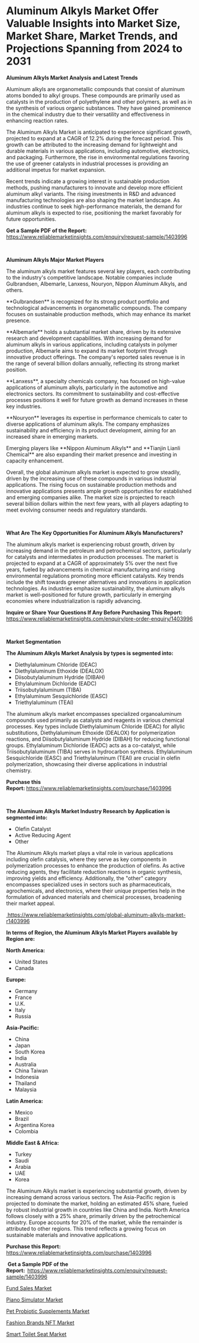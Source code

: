 <p><h1>Aluminum Alkyls Market Offer Valuable Insights into Market Size, Market Share, Market Trends, and Projections Spanning from 2024 to 2031</h1></p><p><strong>Aluminum Alkyls Market Analysis and Latest Trends</strong></p>
<p><p>Aluminum alkyls are organometallic compounds that consist of aluminum atoms bonded to alkyl groups. These compounds are primarily used as catalysts in the production of polyethylene and other polymers, as well as in the synthesis of various organic substances. They have gained prominence in the chemical industry due to their versatility and effectiveness in enhancing reaction rates.</p><p>The Aluminum Alkyls Market is anticipated to experience significant growth, projected to expand at a CAGR of 12.2% during the forecast period. This growth can be attributed to the increasing demand for lightweight and durable materials in various applications, including automotive, electronics, and packaging. Furthermore, the rise in environmental regulations favoring the use of greener catalysts in industrial processes is providing an additional impetus for market expansion.</p><p>Recent trends indicate a growing interest in sustainable production methods, pushing manufacturers to innovate and develop more efficient aluminum alkyl variants. The rising investments in R&D and advanced manufacturing technologies are also shaping the market landscape. As industries continue to seek high-performance materials, the demand for aluminum alkyls is expected to rise, positioning the market favorably for future opportunities.</p></p>
<p><strong>Get a Sample PDF of the Report:&nbsp;</strong> <a href="https://www.reliablemarketinsights.com/enquiry/request-sample/1403996?utm_campaign=1626&utm_medium=2&utm_source=Github&utm_content=ia&utm_term=23102024&utm_id=aluminum-alkyls">https://www.reliablemarketinsights.com/enquiry/request-sample/1403996</a></p>
<p>&nbsp;</p>
<p><strong>Aluminum Alkyls Major Market Players</strong></p>
<p><p>The aluminum alkyls market features several key players, each contributing to the industry's competitive landscape. Notable companies include Gulbrandsen, Albemarle, Lanxess, Nouryon, Nippon Aluminum Alkyls, and others.</p><p>**Gulbrandsen** is recognized for its strong product portfolio and technological advancements in organometallic compounds. The company focuses on sustainable production methods, which may enhance its market presence. </p><p>**Albemarle** holds a substantial market share, driven by its extensive research and development capabilities. With increasing demand for aluminum alkyls in various applications, including catalysts in polymer production, Albemarle aims to expand its market footprint through innovative product offerings. The company's reported sales revenue is in the range of several billion dollars annually, reflecting its strong market position.</p><p>**Lanxess**, a specialty chemicals company, has focused on high-value applications of aluminum alkyls, particularly in the automotive and electronics sectors. Its commitment to sustainability and cost-effective processes positions it well for future growth as demand increases in these key industries.</p><p>**Nouryon** leverages its expertise in performance chemicals to cater to diverse applications of aluminum alkyls. The company emphasizes sustainability and efficiency in its product development, aiming for an increased share in emerging markets.</p><p>Emerging players like **Nippon Aluminum Alkyls** and **Tianjin Lianli Chemical** are also expanding their market presence and investing in capacity enhancement.</p><p>Overall, the global aluminum alkyls market is expected to grow steadily, driven by the increasing use of these compounds in various industrial applications. The rising focus on sustainable production methods and innovative applications presents ample growth opportunities for established and emerging companies alike. The market size is projected to reach several billion dollars within the next few years, with all players adapting to meet evolving consumer needs and regulatory standards.</p></p>
<p>&nbsp;</p>
<p><strong>What Are The Key Opportunities For Aluminum Alkyls Manufacturers?</strong></p>
<p><p>The aluminum alkyls market is experiencing robust growth, driven by increasing demand in the petroleum and petrochemical sectors, particularly for catalysts and intermediates in production processes. The market is projected to expand at a CAGR of approximately 5% over the next five years, fueled by advancements in chemical manufacturing and rising environmental regulations promoting more efficient catalysts. Key trends include the shift towards greener alternatives and innovations in application technologies. As industries emphasize sustainability, the aluminum alkyls market is well-positioned for future growth, particularly in emerging economies where industrialization is rapidly advancing.</p></p>
<p><strong>Inquire or Share Your Questions If Any Before Purchasing This Report:</strong> <a href="https://www.reliablemarketinsights.com/enquiry/pre-order-enquiry/1403996?utm_campaign=1626&utm_medium=2&utm_source=Github&utm_content=ia&utm_term=23102024&utm_id=aluminum-alkyls">https://www.reliablemarketinsights.com/enquiry/pre-order-enquiry/1403996</a></p>
<p>&nbsp;</p>
<p><strong>Market Segmentation</strong></p>
<p><strong>The Aluminum Alkyls Market Analysis by types is segmented into:</strong></p>
<p><ul><li>Diethylaluminum Chloride (DEAC)</li><li>Diethylaluminum Ethoxide (DEALOX)</li><li>Diisobutylaluminum Hydride (DIBAH)</li><li>Ethylaluminum Dichloride (EADC)</li><li>Triisobutylaluminum (TIBA)</li><li>Ethylaluminum Sesquichloride (EASC)</li><li>Triethylaluminum (TEAl)</li></ul></p>
<p><p>The aluminum alkyls market encompasses specialized organoaluminum compounds used primarily as catalysts and reagents in various chemical processes. Key types include Diethylaluminum Chloride (DEAC) for allylic substitutions, Diethylaluminum Ethoxide (DEALOX) for polymerization reactions, and Diisobutylaluminum Hydride (DIBAH) for reducing functional groups. Ethylaluminum Dichloride (EADC) acts as a co-catalyst, while Triisobutylaluminum (TIBA) serves in hydrocarbon synthesis. Ethylaluminum Sesquichloride (EASC) and Triethylaluminum (TEAl) are crucial in olefin polymerization, showcasing their diverse applications in industrial chemistry.</p></p>
<p><strong>Purchase this Report:&nbsp;</strong><a href="https://www.reliablemarketinsights.com/purchase/1403996?utm_campaign=1626&utm_medium=2&utm_source=Github&utm_content=ia&utm_term=23102024&utm_id=aluminum-alkyls">https://www.reliablemarketinsights.com/purchase/1403996</a></p>
<p>&nbsp;</p>
<p><strong>The Aluminum Alkyls Market Industry Research by Application is segmented into:</strong></p>
<p><ul><li>Olefin Catalyst</li><li>Active Reducing Agent</li><li>Other</li></ul></p>
<p><p>The Aluminum Alkyls market plays a vital role in various applications including olefin catalysis, where they serve as key components in polymerization processes to enhance the production of olefins. As active reducing agents, they facilitate reduction reactions in organic synthesis, improving yields and efficiency. Additionally, the "other" category encompasses specialized uses in sectors such as pharmaceuticals, agrochemicals, and electronics, where their unique properties help in the formulation of advanced materials and chemical processes, broadening their market appeal.</p></p>
<p><a href="https://www.reliablemarketinsights.com/global-aluminum-alkyls-market-r1403996?utm_campaign=1626&utm_medium=2&utm_source=Github&utm_content=ia&utm_term=23102024&utm_id=aluminum-alkyls">&nbsp;https://www.reliablemarketinsights.com/global-aluminum-alkyls-market-r1403996</a></p>
<p><strong>In terms of Region, the Aluminum Alkyls Market Players available by Region are:</strong></p>
<p>
    <p> <strong> North America: </strong>
        <ul>
            <li>United States</li>
            <li>Canada</li>
        </ul>
        </p> 
    <p> <strong> Europe: </strong>
        <ul>
            <li>Germany</li>
            <li>France</li>
            <li>U.K.</li>
            <li>Italy</li>
            <li>Russia</li>
        </ul>
        </p> 
    <p> <strong> Asia-Pacific: </strong>
        <ul>
            <li>China</li>
            <li>Japan</li>
            <li>South Korea</li>
            <li>India</li>
            <li>Australia</li>
            <li>China Taiwan</li>
            <li>Indonesia</li>
            <li>Thailand</li>
            <li>Malaysia</li>
        </ul>
        </p> 
    <p> <strong> Latin America: </strong>
        <ul>
            <li>Mexico</li>
            <li>Brazil</li>
            <li>Argentina Korea</li>
            <li>Colombia</li>
        </ul>
        </p> 
    <p> <strong> Middle East & Africa: </strong>
        <ul>
            <li>Turkey</li>
            <li>Saudi</li>
            <li>Arabia</li>
            <li>UAE</li>
            <li>Korea</li>
        </ul>
    </p>
    </p>
<p><p>The Aluminum Alkyls market is experiencing substantial growth, driven by increasing demand across various sectors. The Asia-Pacific region is projected to dominate the market, holding an estimated 45% share, fueled by robust industrial growth in countries like China and India. North America follows closely with a 25% share, primarily driven by the petrochemical industry. Europe accounts for 20% of the market, while the remainder is attributed to other regions. This trend reflects a growing focus on sustainable materials and innovative applications.</p></p>
<p><strong>Purchase this Report: </strong><a href="https://www.reliablemarketinsights.com/purchase/1403996?utm_campaign=1626&utm_medium=2&utm_source=Github&utm_content=ia&utm_term=23102024&utm_id=aluminum-alkyls">https://www.reliablemarketinsights.com/purchase/1403996</a></p>
<p>&nbsp;<strong>Get a Sample PDF of the Report:&nbsp;&nbsp;</strong><a href="https://www.reliablemarketinsights.com/enquiry/request-sample/1403996?utm_campaign=1626&utm_medium=2&utm_source=Github&utm_content=ia&utm_term=23102024&utm_id=aluminum-alkyls">https://www.reliablemarketinsights.com/enquiry/request-sample/1403996</a></p>
<p><strong></strong></p>
<p><p><a href="https://www.linkedin.com/pulse/digital-transformation-fund-sales-industry-market-opportunities-qeusf?utm_campaign=1626&utm_medium=2&utm_source=Github&utm_content=ia&utm_term=23102024&utm_id=aluminum-alkyls">Fund Sales Market</a></p><p><a href="https://www.linkedin.com/pulse/piano-simulator-market-segmentation-in-depth-analysis-entertainmentmusic-n6qkf?utm_campaign=1626&utm_medium=2&utm_source=Github&utm_content=ia&utm_term=23102024&utm_id=aluminum-alkyls">Piano Simulator Market</a></p><p><a href="https://www.linkedin.com/pulse/driving-forces-global-pet-probiotic-supplements-market-trends-lvwzf?utm_campaign=1626&utm_medium=2&utm_source=Github&utm_content=ia&utm_term=23102024&utm_id=aluminum-alkyls">Pet Probiotic Supplements Market</a></p><p><a href="https://www.linkedin.com/pulse/fashion-brands-nft-market-trends-focusing-insight-forecast-l9w1c?utm_campaign=1626&utm_medium=2&utm_source=Github&utm_content=ia&utm_term=23102024&utm_id=aluminum-alkyls">Fashion Brands NFT Market</a></p><p><a href="https://issuu.com/reportprime-2/docs/smart-toilet-seat-market-size-2030._55120e04506069?utm_campaign=1626&utm_medium=2&utm_source=Github&utm_content=ia&utm_term=23102024&utm_id=aluminum-alkyls">Smart Toilet Seat Market</a></p></p>